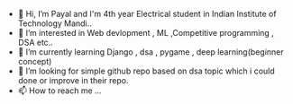 - 👋 Hi, I’m Payal and I'm  4th year Electrical student in Indian Institute of Technology Mandi..
- 👀 I’m interested in Web devlopment , ML ,Competitive programming , DSA etc..
- 🌱 I’m currently learning Django , dsa , pygame  , deep learning(beginner concept)
- 💞️ I’m looking for simple github repo based on dsa topic which i could done or improve in their repo.
- 📫 How to reach me ...

<!---
Payalsahb20220/Payalsahb20220 is a ✨ special ✨ repository because its `README.md` (this file) appears on your GitHub profile.
You can click the Preview link to take a look at your changes.
--->
